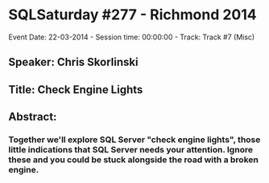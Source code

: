 # SQLSaturday #277 - Richmond 2014
Event Date: 22-03-2014 - Session time: 00:00:00 - Track: Track #7 (Misc)
## Speaker: Chris Skorlinski
## Title: Check Engine Lights
## Abstract:
### Together we'll explore SQL Server "check engine lights", those little indications that SQL Server needs your attention.  Ignore these and you could be stuck alongside the road with a broken engine.
